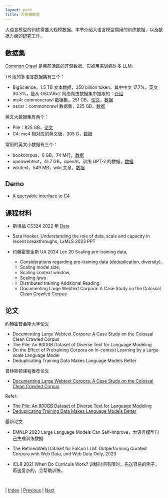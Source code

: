 ```yaml
---
layout: post
title: 大规模数据
---
```


大语言模型的训练需要大规模数据。本节介绍大语言模型常用的训练数据，以及数据方面的研究工作。

## 数据集

[Common Crawl](https://commoncrawl.org/) 是目前活跃的开源数据。它被用来训练许多 LLM。

TB 级的多语言数据集有三个：
- BigScience，1.5 TB 文本数据，350 billion token，其中中文 17.7%，英文 30.3%，是从 OSCARv2 网络爬虫数据集中提取的：[介绍](https://bigscience.huggingface.co/blog/building-a-tb-scale-multilingual-dataset-for-language-modeling)
- mc4: commoncrawl 数据集，251 GB，[论文](https://arxiv.org/abs/1910.10683)，[数据](https://huggingface.co/datasets/mc4)
- oscar：commoncrawl 数据集，225 GB，[数据](https://huggingface.co/datasets/oscar)

英文大数据集有两个：
- Pile：825 GB，[论文](https://arxiv.org/pdf/2101.00027.pdf)
- C4: mc4 相对应的英文版，305 G，[数据](https://huggingface.co/datasets/c4)

常用的英文小数据有三个：
- bookcorpus，6 GB，74 M行，[数据](https://huggingface.co/datasets/bookcorpus	)
- openwebtext，41.7 GB，openAI，训练 GPT-2 的数据，[数据](https://huggingface.co/datasets/Skylion007/openwebtext)
- wikitext，549 MB，wiki 文章，[数据](https://huggingface.co/datasets/wikitext)

## Demo
- [A queryable interface to C4](https://c4-search.apps.allenai.org)

## 课程材料

- 斯坦福 CS324 2022 年 [Data](https://stanford-cs324.github.io/winter2022/lectures/data/)

- Sara Hooker, Understanding the role of data, scale and capacity in recent breakthroughs, LxMLS 2023 PPT

- 约翰霍普金斯 UA 2024 Lec 20 Scaling pre-training data,
    - Considerations regarding pre-training data (deduplication, diversity),
    - Scaling model size,
    - Scaling context window,
    - Scaling laws
    - Distributed training
Additional Reading:
    - Documenting Large Webtext Corpora: A Case Study on the Colossal Clean Crawled Corpus

## 论文

约翰霍普金斯大学论文

- Documenting Large Webtext Corpora: A Case Study on the Colossal Clean Crawled Corpus
- The Pile: An 800GB Dataset of Diverse Text for Language Modeling
- On the Effect of Pretraining Corpora on In-context Learning by a Large-scale Language Model
- Deduplicating Training Data Makes Language Models Better

普林斯顿课程推荐论文

- [Documenting Large Webtext Corpora: A Case Study on the Colossal Clean Crawled Corpus](https://arxiv.org/pdf/2104.08758.pdf)

Refer:
- [The Pile: An 800GB Dataset of Diverse Text for Language Modeling](https://arxiv.org/pdf/2101.00027.pdf)
- [Deduplicating Training Data Makes Language Models Better](https://arxiv.org/pdf/2107.06499.pdf)

最新论文

- EMNLP 2023 Large Language Models Can Self-Improve，大语言模型自己生成训练数据

- The RefinedWeb Dataset for Falcon LLM: Outperforming Curated Corpora with Web Data, and Web Data Only, 2023

- ICLR 2021 When Do Curricula Work? 训练时间有限时，先送容易的例子，再送复杂的，会帮助训练。

<br/>

| [Index](./) | [Previous](2-5-model) | [Next](2-9-scaling)
